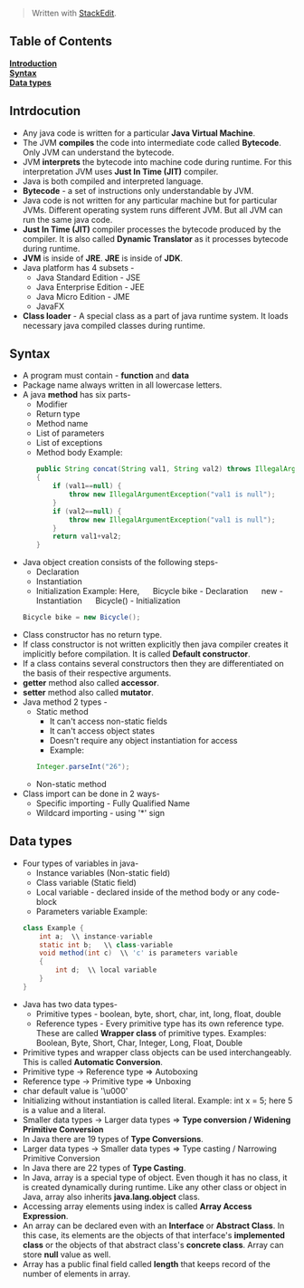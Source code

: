 


> Written with [StackEdit](https://stackedit.io/).
>

## Table of Contents
**[Introduction](#introduction)**<br>
**[Syntax](#syntax)**<br>
**[Data types](#data-types)**<br>

## Intrdocution
* Any java code is written for a particular **Java Virtual Machine**. 
* The JVM **compiles** the code into intermediate code called **Bytecode**. Only JVM can understand the bytecode. 
* JVM **interprets** the bytecode into machine code during runtime. For this interpretation JVM uses **Just In Time (JIT)** compiler.
* Java is both compiled and interpreted language.
* **Bytecode** - a set of instructions only understandable by JVM.
* Java code is not written for any particular machine but for particular JVMs. Different operating system runs different JVM. But all JVM can run the same java code.
* **Just In Time (JIT)** compiler processes the bytecode produced by the compiler. It is also called **Dynamic Translator** as it processes bytecode during runtime.
* **JVM** is inside of **JRE**. **JRE** is inside of **JDK**.
* Java platform has 4 subsets -
	* Java Standard Edition - JSE
	* Java Enterprise Edition - JEE
	* Java Micro Edition - JME
	* JavaFX
* **Class loader** - A special class as a part of java runtime system. It loads necessary java compiled classes during runtime.

## Syntax
* A program must contain - **function** and **data**
* Package name always written in all lowercase letters.
* A java **method** has six parts-
	* Modifier
	* Return type
	* Method name
	* List of parameters
	* List of exceptions
	* Method body
Example:
		```java
		public String concat(String val1, String val2) throws IllegalArgumentException
		{
			if (val1==null) {
				throw new IllegalArgumentException("val1 is null");
			}
			if (val2==null) {
				throw new IllegalArgumentException("val1 is null");
			}
			return val1+val2;
		}
		```
* Java object creation consists of the following steps-
	* Declaration
	* Instantiation
	* Initialization
	Example: Here, 
	&nbsp;&nbsp;&nbsp;&nbsp; Bicycle bike - Declaration
	&nbsp;&nbsp;&nbsp;&nbsp; new - Instantiation
	&nbsp;&nbsp;&nbsp;&nbsp; Bicycle() - Initialization
	```java
	Bicycle bike = new Bicycle();
	```	
* Class constructor has no return type.
* If class constructor is not written explicitly then java compiler creates it implicitly before compilation. It is called **Default constructor**.
* If a class contains several constructors then they are differentiated on the basis of their respective arguments.
* **getter** method also called **accessor**.
* **setter** method also called **mutator**.
* Java method 2 types - 
	* Static method
		* It can't access non-static fields
		* It can't access object states
		* Doesn't require any object instantiation for access
		* Example: 
		```java 
		Integer.parseInt("26");
	* Non-static method
* Class import can be done in 2 ways-
	* Specific importing - Fully Qualified Name
	* Wildcard importing - using '*' sign

## Data types
* Four types of variables in java-
	* Instance variables (Non-static field)
	* Class variable (Static field)
	* Local variable - declared inside of the method body or any code-block
	* Parameters variable
	Example:
	```java
	class Example {
		int a;	\\ instance-variable
		static int b;	\\ class-variable
		void method(int c)	\\ 'c' is parameters variable
		{
			int d;	\\ local variable
		}
	}
	```
* Java has two data types-
	* Primitive types - boolean, byte, short, char, int, long, float, double
	* Reference types - Every primitive type has its own reference type. These are called **Wrapper class** of primitive types. Examples: Boolean, Byte, Short, Char, Integer, Long, Float, Double
* Primitive types and wrapper class objects can be used interchangeably. This is called **Automatic Conversion**.
* Primitive type -> Reference type => Autoboxing
* Reference type -> Primitive type => Unboxing
* char default value is '\u000'
* Initializing without instantiation is called literal. Example: int x = 5; here 5 is a value and a literal.
* Smaller data types -> Larger data types => **Type conversion / Widening Primitive Conversion**
* In Java there are 19 types of **Type Conversions**.
* Larger data types -> Smaller data types => Type casting / Narrowing Primitive Conversion
* In Java there are 22 types of **Type Casting**.
* In Java, array is a special type of object. Even though it has no class, it is created dynamically during runtime. Like any other class or object in Java, array also inherits **java.lang.object** class.
* Accessing array elements using index is called **Array Access Expression**.
* An array can be declared even with an **Interface** or **Abstract Class**. In this case, its elements are the objects of that interface's **implemented class** or the objects of that abstract class's **concrete class**. Array can store **null** value as well.
* Array has a public final field called **length** that keeps record of the number of elements in array.
